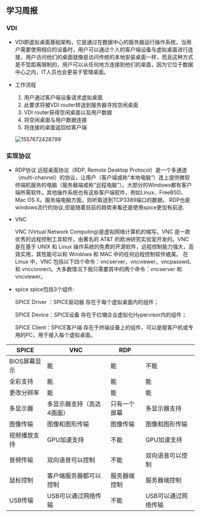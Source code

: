 ## 学习周报

### VDI

* VDI即虚拟桌面基础架构，它是通过在数据中心的服务器运行操作系统，当用户需要使用相应的设备时，用户可以通过个人的客户端设备与虚拟桌面进行连接，用户访问他们的桌面就像是访问传统的本地安装桌面一样，而且这种方式是不受距离限制的，用户可以从任何地方连接到他们的桌面，因为它位于数据中心之内，IT人员也会更易于管理桌面。

* 工作流程

  1. 用户通过客户端设备请求虚拟桌面
  2. 此要求将被VDI router转送到服务器寻找空闲桌面
  3. VDI router获得空闲桌面以及用户数据
  4. 将空闲桌面与用户数据连接
  5. 将连接的桌面返回给客户端

  ![1557672428799](C:\Users\Administrator\AppData\Roaming\Typora\typora-user-images\1557672428799.png)

  

### 实现协议

* RDP协议 
  远程桌面协议（RDP, Remote Desktop Protocol）是一个多通道（multi-channel）的协议，让用户（客户端或称“本地电脑”）连上提供微软终端机服务的电脑（服务器端或称“远程电脑”）。大部分的Windows都有客户端所需软件。其他操作系统也有这些客户端软件，例如Linux、FreeBSD、Mac OS X。服务端电脑方面，则听取送到TCP3389端口的数据。 
  RDP也是windows流行的协议,但是随着目前的趋势来看还是使用spice更加有前途.

* VNC

  VNC (Virtual Network Computing)是虚拟网络计算机的缩写。VNC 是一款优秀的远程控制工具软件，由著名的 AT&T 的欧洲研究实验室开发的。VNC 是在基于 UNIX 和 Linux 操作系统的免费的开源软件，远程控制能力强大，高效实用，其性能可以和 Windows 和 MAC 中的任何远程控制软件媲美。 在 Linux 中，VNC 包括以下四个命令：vncserver，vncviewer，vncpasswd，和 vncconnect。大多数情况下我只需要其中的两个命令：vncserver 和 vncviewer。

* spice spice包括3个组件: 

  SPICE Driver ：SPICE驱动器 存在于每个虚拟桌面内的组件； 

  SPICE Device：SPICE设备 存在于红帽企业虚拟化Hypervisor内的组件； 

  SPICE Client：SPICE客户端 存在于终端设备上的组件，可以是瘦客户机或专用的PC，用于接入每个虚拟桌面。 

| SPICE        | VNC                       | RDP          |                     |
| ------------ | ------------------------- | ------------ | ------------------- |
| BIOS屏幕显示 | 能                        | 能           | 不能                |
| 全彩支持     | 能                        | 能           | 能                  |
| 更改分辨率   | 能                        | 能           | 能                  |
| 多显示器     | 多显示器支持（高达4画面） | 只有一个屏幕 | 多显示器支持        |
| 图像传输     | 图像和图形传输            | 图像传输     | 图像和图形传输      |
| 视频播放支持 | GPU加速支持               | 不能         | GPU加速支持         |
| 音频传输     | 双向语音可以控制          | 不能         | 双向语音可以控制    |
| 鼠标控制     | 客户端服务器都可以控制    | 服务器端控制 | 服务器端控制        |
| USB传输      | USB可以通过网络传输       | 不能         | USB可以通过网络传输 |

